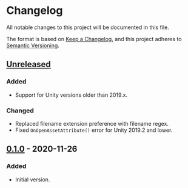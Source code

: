 # Changelog
All notable changes to this project will be documented in this file.

The format is based on [Keep a Changelog](https://keepachangelog.com/en/1.0.0/),
and this project adheres to [Semantic Versioning](https://semver.org/spec/v2.0.0.html).

## [Unreleased]
### Added
- Support for Unity versions older than 2019.x.

### Changed
- Replaced filename extension preference with filename regex.
- Fixed `OnOpenAssetAttribute()` error for Unity 2019.2 and lower.

## [0.1.0] - 2020-11-26
### Added
- Initial version.

[Unreleased]: https://github.com/elizagamedev/unity-emacs/compare/v0.1.0...HEAD
[0.1.0]: https://github.com/elizagamedev/unity-emacs/releases/tag/v0.1.0
